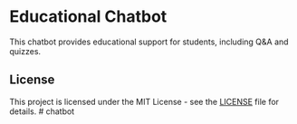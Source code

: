 # Educational Chatbot
This chatbot provides educational support for students, including Q&A and quizzes.


## License

This project is licensed under the MIT License - see the [LICENSE](LICENSE) file for details.
#   c h a t b o t  
 